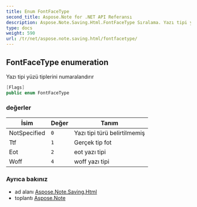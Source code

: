 ```yaml
---
title: Enum FontFaceType
second_title: Aspose.Note for .NET API Referansı
description: Aspose.Note.Saving.Html.FontFaceType Sıralama. Yazı tipi yüzü tiplerini numaralandırır
type: docs
weight: 590
url: /tr/net/aspose.note.saving.html/fontfacetype/
---
```

## FontFaceType enumeration

Yazı tipi yüzü tiplerini numaralandırır

```csharp
[Flags]
public enum FontFaceType
```

### değerler

| İsim | Değer | Tanım |
| --- | --- | --- |
| NotSpecified | `0` | Yazı tipi türü belirtilmemiş |
| Ttf | `1` | Gerçek tip fot |
| Eot | `2` | eot yazı tipi |
| Woff | `4` | woff yazı tipi |

### Ayrıca bakınız

* ad alanı [Aspose.Note.Saving.Html](../../aspose.note.saving.html/)
* toplantı [Aspose.Note](../../)


